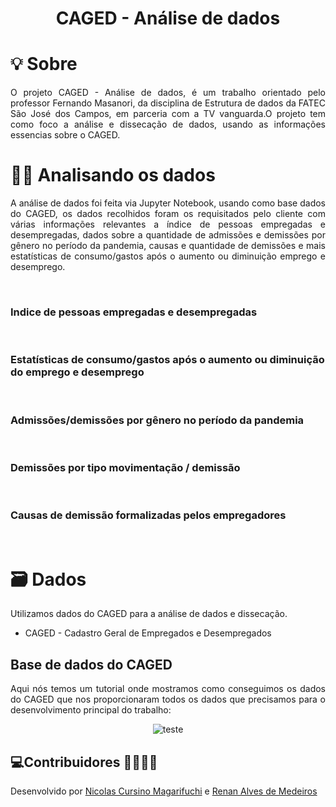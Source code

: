 <h1 align="center">CAGED - Análise de dados</h1>

<h1 align="left"> 💡 Sobre </h1>
<p align="justify">O projeto CAGED - Análise de dados, é um trabalho orientado pelo professor Fernando Masanori, da disciplina de Estrutura de dados da FATEC São José dos Campos, em parceria com a TV vanguarda.O projeto tem como foco a análise e dissecação de dados, usando as informações essencias sobre o CAGED.</p>

<h1>👩‍💻 Analisando os dados</h1>

<p align="justify"> A análise de dados foi feita via Jupyter Notebook, usando como base dados do CAGED, os dados recolhidos foram os requisitados pelo cliente com várias informações relevantes a índice de pessoas empregadas e desempregadas, dados sobre a quantidade de admissões e demissões por gênero no período da pandemia, causas e quantidade de demissões e mais estatísticas de consumo/gastos após o aumento ou diminuição emprego e desemprego.</p>

<br>

<h3>Indice de pessoas empregadas e desempregadas</h3>

<br>
  
<h3>Estatísticas de consumo/gastos após o aumento ou diminuição do emprego e desemprego</h3>

<br>
  
<h3>Admissões/demissões por gênero no período da pandemia</h3>

<br>
 
<h3>Demissões por tipo movimentação / demissão</h3>

<br>
 
<h3>Causas de demissão formalizadas pelos empregadores</h3>
  
 <br>
  
 <h1>🗃 Dados</h1>
 
 <p align="justify">Utilizamos dados do CAGED para a análise de dados e dissecação.
 
 - CAGED - Cadastro Geral de Empregados e Desempregados
 
 <h2>Base de dados do CAGED</h2>
 
 <p align="justify">Aqui nós temos um tutorial onde mostramos como conseguimos os dados do CAGED que nos proporcionaram todos os dados que precisamos para o desenvolvimento principal do trabalho:
 
 <div align="center">
   <img src="./img/teste.gif" alt="teste">
 </div>
 
 
  
 
<h2 align="left">💻Contribuidores 🧑🏾🧑🏽</h2>
<p align="justify">Desenvolvido por <a href="github.com/nicursino">Nicolas Cursino Magarifuchi</a> e <a href="github.com/medrenan">Renan Alves de Medeiros</a>
</p>




 
